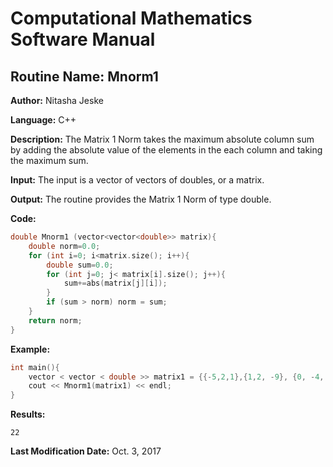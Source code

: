 # Computational Mathematics Software Manual

## **Routine Name:** Mnorm1

**Author:** Nitasha Jeske

**Language:** C++

**Description:** The Matrix 1 Norm takes the maximum absolute column sum by adding the absolute value of the elements in the each column and taking the maximum sum.

**Input:**  The input is a vector of vectors of doubles, or a matrix.

**Output:** The routine provides the Matrix 1 Norm of type double.

**Code:**
```C++
double Mnorm1 (vector<vector<double>> matrix){
    double norm=0.0;
    for (int i=0; i<matrix.size(); i++){
        double sum=0.0;
        for (int j=0; j< matrix[i].size(); j++){
            sum+=abs(matrix[j][i]);
        }
        if (sum > norm) norm = sum;
    }
    return norm;
}
```

**Example:**
```C++
int main(){
    vector < vector < double >> matrix1 = {{-5,2,1},{1,2, -9}, {0, -4, 12}};
    cout << Mnorm1(matrix1) << endl;
}
```

**Results:**  
```
22
```

**Last Modification Date:** Oct. 3, 2017
